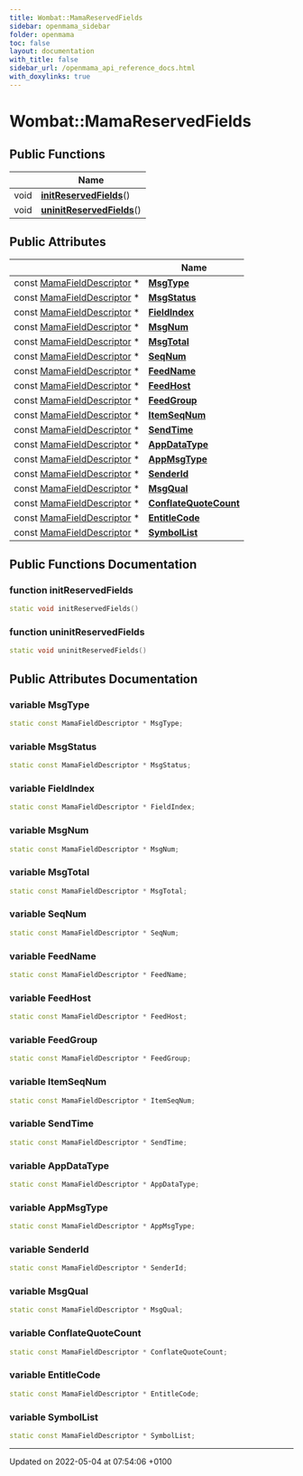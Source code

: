 ```yaml
---
title: Wombat::MamaReservedFields
sidebar: openmama_sidebar
folder: openmama
toc: false
layout: documentation
with_title: false
sidebar_url: /openmama_api_reference_docs.html
with_doxylinks: true
---
```


# Wombat::MamaReservedFields





## Public Functions

|                | Name           |
| -------------- | -------------- |
| void | **[initReservedFields](classWombat_1_1MamaReservedFields.html#function-initreservedfields)**() |
| void | **[uninitReservedFields](classWombat_1_1MamaReservedFields.html#function-uninitreservedfields)**() |

## Public Attributes

|                | Name           |
| -------------- | -------------- |
| const [MamaFieldDescriptor](classWombat_1_1MamaFieldDescriptor.html) * | **[MsgType](classWombat_1_1MamaReservedFields.html#variable-msgtype)**  |
| const [MamaFieldDescriptor](classWombat_1_1MamaFieldDescriptor.html) * | **[MsgStatus](classWombat_1_1MamaReservedFields.html#variable-msgstatus)**  |
| const [MamaFieldDescriptor](classWombat_1_1MamaFieldDescriptor.html) * | **[FieldIndex](classWombat_1_1MamaReservedFields.html#variable-fieldindex)**  |
| const [MamaFieldDescriptor](classWombat_1_1MamaFieldDescriptor.html) * | **[MsgNum](classWombat_1_1MamaReservedFields.html#variable-msgnum)**  |
| const [MamaFieldDescriptor](classWombat_1_1MamaFieldDescriptor.html) * | **[MsgTotal](classWombat_1_1MamaReservedFields.html#variable-msgtotal)**  |
| const [MamaFieldDescriptor](classWombat_1_1MamaFieldDescriptor.html) * | **[SeqNum](classWombat_1_1MamaReservedFields.html#variable-seqnum)**  |
| const [MamaFieldDescriptor](classWombat_1_1MamaFieldDescriptor.html) * | **[FeedName](classWombat_1_1MamaReservedFields.html#variable-feedname)**  |
| const [MamaFieldDescriptor](classWombat_1_1MamaFieldDescriptor.html) * | **[FeedHost](classWombat_1_1MamaReservedFields.html#variable-feedhost)**  |
| const [MamaFieldDescriptor](classWombat_1_1MamaFieldDescriptor.html) * | **[FeedGroup](classWombat_1_1MamaReservedFields.html#variable-feedgroup)**  |
| const [MamaFieldDescriptor](classWombat_1_1MamaFieldDescriptor.html) * | **[ItemSeqNum](classWombat_1_1MamaReservedFields.html#variable-itemseqnum)**  |
| const [MamaFieldDescriptor](classWombat_1_1MamaFieldDescriptor.html) * | **[SendTime](classWombat_1_1MamaReservedFields.html#variable-sendtime)**  |
| const [MamaFieldDescriptor](classWombat_1_1MamaFieldDescriptor.html) * | **[AppDataType](classWombat_1_1MamaReservedFields.html#variable-appdatatype)**  |
| const [MamaFieldDescriptor](classWombat_1_1MamaFieldDescriptor.html) * | **[AppMsgType](classWombat_1_1MamaReservedFields.html#variable-appmsgtype)**  |
| const [MamaFieldDescriptor](classWombat_1_1MamaFieldDescriptor.html) * | **[SenderId](classWombat_1_1MamaReservedFields.html#variable-senderid)**  |
| const [MamaFieldDescriptor](classWombat_1_1MamaFieldDescriptor.html) * | **[MsgQual](classWombat_1_1MamaReservedFields.html#variable-msgqual)**  |
| const [MamaFieldDescriptor](classWombat_1_1MamaFieldDescriptor.html) * | **[ConflateQuoteCount](classWombat_1_1MamaReservedFields.html#variable-conflatequotecount)**  |
| const [MamaFieldDescriptor](classWombat_1_1MamaFieldDescriptor.html) * | **[EntitleCode](classWombat_1_1MamaReservedFields.html#variable-entitlecode)**  |
| const [MamaFieldDescriptor](classWombat_1_1MamaFieldDescriptor.html) * | **[SymbolList](classWombat_1_1MamaReservedFields.html#variable-symbollist)**  |

## Public Functions Documentation

### function initReservedFields

```cpp
static void initReservedFields()
```


### function uninitReservedFields

```cpp
static void uninitReservedFields()
```


## Public Attributes Documentation

### variable MsgType

```cpp
static const MamaFieldDescriptor * MsgType;
```


### variable MsgStatus

```cpp
static const MamaFieldDescriptor * MsgStatus;
```


### variable FieldIndex

```cpp
static const MamaFieldDescriptor * FieldIndex;
```


### variable MsgNum

```cpp
static const MamaFieldDescriptor * MsgNum;
```


### variable MsgTotal

```cpp
static const MamaFieldDescriptor * MsgTotal;
```


### variable SeqNum

```cpp
static const MamaFieldDescriptor * SeqNum;
```


### variable FeedName

```cpp
static const MamaFieldDescriptor * FeedName;
```


### variable FeedHost

```cpp
static const MamaFieldDescriptor * FeedHost;
```


### variable FeedGroup

```cpp
static const MamaFieldDescriptor * FeedGroup;
```


### variable ItemSeqNum

```cpp
static const MamaFieldDescriptor * ItemSeqNum;
```


### variable SendTime

```cpp
static const MamaFieldDescriptor * SendTime;
```


### variable AppDataType

```cpp
static const MamaFieldDescriptor * AppDataType;
```


### variable AppMsgType

```cpp
static const MamaFieldDescriptor * AppMsgType;
```


### variable SenderId

```cpp
static const MamaFieldDescriptor * SenderId;
```


### variable MsgQual

```cpp
static const MamaFieldDescriptor * MsgQual;
```


### variable ConflateQuoteCount

```cpp
static const MamaFieldDescriptor * ConflateQuoteCount;
```


### variable EntitleCode

```cpp
static const MamaFieldDescriptor * EntitleCode;
```


### variable SymbolList

```cpp
static const MamaFieldDescriptor * SymbolList;
```


-------------------------------

Updated on 2022-05-04 at 07:54:06 +0100